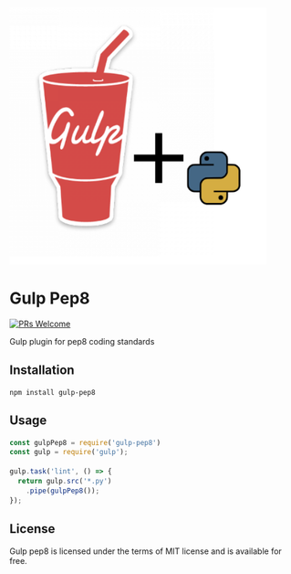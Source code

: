 
<img src="/screenshots/gulp-pep8.png" alt="logo" width="450"/>

# Gulp Pep8
[![PRs Welcome](https://img.shields.io/badge/PRs-welcome-brightgreen.svg?style=flat-square)](http://makeapullrequest.com) 

 Gulp plugin for pep8 coding standards
 
 ## Installation
 ```
 npm install gulp-pep8
 
 ```
## Usage
```javascript
const gulpPep8 = require('gulp-pep8')
const gulp = require('gulp');

gulp.task('lint', () => {
  return gulp.src('*.py')
    .pipe(gulpPep8());
});
```


## License
Gulp pep8 is licensed under the terms of MIT license and is available for free.
